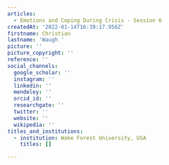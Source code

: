 ```yaml
---
articles:
  - Emotions and Coping During Crisis - Session 6
createdAt: '2022-01-14T16:39:17.956Z'
firstname: Christian
lastname: 'Waugh '
picture: ''
picture_copyright: ''
reference: ''
social_channels:
  google_scholar: ''
  instagram: ''
  linkedin: ''
  mendeley: ''
  orcid_id: ''
  researchgate: ''
  twitter: ''
  website: ''
  wikipedia: ''
titles_and_institutions:
  - institution: Wake Forest University, USA
    titles: []

---
```

